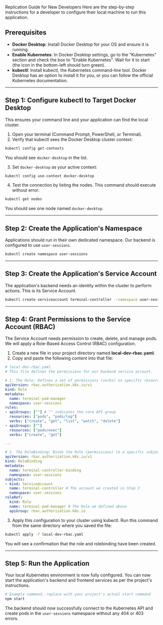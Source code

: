 Replication Guide for New Developers Here are the step-by-step
instructions for a developer to configure their local machine to run
this application.

## Prerequisites

-   **Docker Desktop**: Install Docker Desktop for your OS and ensure it
    is running.
-   **Enable Kubernetes**: In Docker Desktop settings, go to the
    "Kubernetes" section and check the box to "Enable Kubernetes". Wait
    for it to start (the icon in the bottom-left should turn green).
-   **kubectl**: Install kubectl, the Kubernetes command-line tool.
    Docker Desktop has an option to install it for you, or you can
    follow the official Kubernetes documentation.

------------------------------------------------------------------------

## Step 1: Configure kubectl to Target Docker Desktop

This ensures your command line and your application can find the local
cluster.

1.  Open your terminal (Command Prompt, PowerShell, or Terminal).
2.  Verify that kubectl sees the Docker Desktop cluster context:

``` bash
kubectl config get-contexts
```

You should see `docker-desktop` in the list.

3.  Set `docker-desktop` as your active context:

``` bash
kubectl config use-context docker-desktop
```

4.  Test the connection by listing the nodes. This command should
    execute without error:

``` bash
kubectl get nodes
```

You should see one node named `docker-desktop`.

------------------------------------------------------------------------

## Step 2: Create the Application's Namespace

Applications should run in their own dedicated namespace. Our backend is
configured to use `user-sessions`.

``` bash
kubectl create namespace user-sessions
```

------------------------------------------------------------------------

## Step 3: Create the Application's Service Account

The application's backend needs an identity within the cluster to
perform actions. This is its Service Account.

``` bash
kubectl create serviceaccount terminal-controller --namespace user-sessions
```

------------------------------------------------------------------------

## Step 4: Grant Permissions to the Service Account (RBAC)

The Service Account needs permission to create, delete, and manage pods.
We will apply a Role-Based Access Control (RBAC) configuration.

1.  Create a new file in your project directory named
    **local-dev-rbac.yaml**.
2.  Copy and paste the following content into that file:

``` yaml
# local-dev-rbac.yaml
# This file defines the permissions for our backend service account.

# 1. The Role: Defines a set of permissions (verbs) on specific resources.
apiVersion: rbac.authorization.k8s.io/v1
kind: Role
metadata:
  name: terminal-pod-manager
  namespace: user-sessions
rules:
- apiGroups: [""] # "" indicates the core API group
  resources: ["pods", "pods/log"]
  verbs: ["create", "get", "list", "watch", "delete"]
- apiGroups: [""]
  resources: ["pods/exec"]
  verbs: ["create", "get"]

---

# 2. The RoleBinding: Binds the Role (permissions) to a specific subject (the Service Account).
apiVersion: rbac.authorization.k8s.io/v1
kind: RoleBinding
metadata:
  name: terminal-controller-binding
  namespace: user-sessions
subjects:
- kind: ServiceAccount
  name: terminal-controller # The account we created in Step 3
  namespace: user-sessions
roleRef:
  kind: Role
  name: terminal-pod-manager # The Role we defined above
  apiGroup: rbac.authorization.k8s.io
```

3.  Apply this configuration to your cluster using kubectl. Run this
    command from the same directory where you saved the file:

``` bash
kubectl apply -f local-dev-rbac.yaml
```

You will see a confirmation that the role and rolebinding have been
created.

------------------------------------------------------------------------

## Step 5: Run the Application

Your local Kubernetes environment is now fully configured. You can now
start the application's backend and frontend services as per the
project's instructions.

``` bash
# Example command, replace with your project's actual start command
npm start
```

The backend should now successfully connect to the Kubernetes API and
create pods in the `user-sessions` namespace without any 404 or 403
errors.
